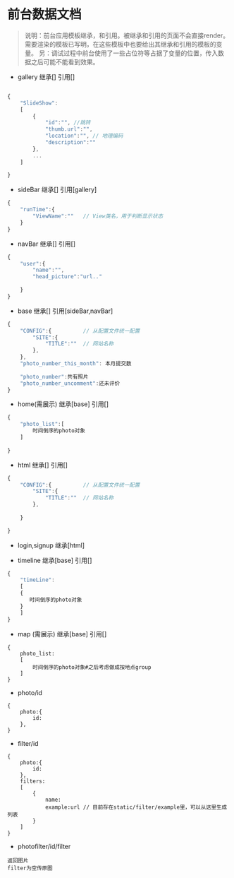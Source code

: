 # 前台数据文档

> 说明：前台应用模板继承，和引用。被继承和引用的页面不会直接render。需要渲染的模板已写明，在这些模板中也要给出其继承和引用的模板的变量。 另：调试过程中前台使用了一些占位符等占据了变量的位置，传入数据之后可能不能看到效果。

- gallery 继承[] 引用[]

``` js 

{
    "SlideShow":
    [
        {
            "id":"", //跳转
            "thumb.url":"",
            "location":"", // 地理编码
            "description":""
        },
        ...
    ]
    
}

```

- sideBar 继承[] 引用[gallery]

``` js
{
    "runTime":{
        "ViewName":""   // View类名，用于判断显示状态
    }
}
```

- navBar 继承[] 引用[]

``` js
{
    "user":{
        "name":"",
        "head_picture":"url.."
        
    }
}
```

- base 继承[] 引用[sideBar,navBar]

``` js 
{
    "CONFIG":{          // 从配置文件统一配置
        "SITE":{
            "TITLE":""  // 网站名称
        },
    },
    "photo_number_this_month": 本月提交数
    
    "photo_number":共有照片
    "photo_number_uncomment":还未评价
}

```

- home(需展示) 继承[base] 引用[]

``` js 
{
    "photo_list":[
        时间倒序的photo对象
    ]
    
}

```

- html 继承[] 引用[]

``` js 
{
    "CONFIG":{          // 从配置文件统一配置
        "SITE":{
            "TITLE":""  // 网站名称
        },
        
    }
    
}

```

- login,signup 继承[html]


- timeline 继承[base] 引用[]

``` js 
{
    "timeLine":
    [
    {
       时间倒序的photo对象
    }
    ]
}

```

- map (需展示) 继承[base] 引用[]


```
{
    photo_list:
    [
        时间倒序的photo对象#之后考虑做成按地点group
    ]
}
```

- photo/id

```
{
    photo:{
        id:
    },
}

```

- filter/id

```
{
    photo:{
        id:
    },
    filters:
    [
        {
            name:
            example:url // 目前存在static/filter/example里，可以从这里生成列表
        }
    ]
}
```

- photofilter/id/filter
```
返回图片
filter为空传原图
```